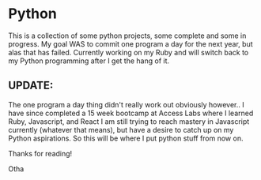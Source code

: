 # Python

This is a collection of some python projects, some complete and some in
progress. My goal WAS to commit one program a day for the next year, but alas that has failed.
Currently working on my Ruby and will switch back to my Python programming after I get the hang
of it.

## UPDATE:

The one program a day thing didn't really work out obviously however..
I have since completed a 15 week bootcamp at Access Labs where I learned Ruby, Javascript, and React
I am still trying to reach mastery in Javascript currently (whatever that means), but have a desire
to catch up on my Python aspirations. So this will be where I put python stuff from now on.

Thanks for reading!

Otha
